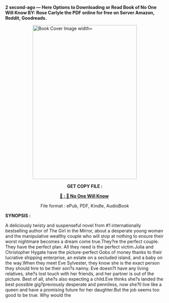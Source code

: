 <p><strong>2 second-ago &mdash; Here Options to Downloading or Read Book of No One Will Know BY: Rose Carlyle the PDF online for free on Server Amazon, Reddit, Goodreads.</strong></p><p><a href="https://uk.ebookarea.xyz/?book=199532004-no-one-will-know"><img style="display: block; margin-left: auto; margin-right: auto;" src="https://i.gr-assets.com/images/S/compressed.photo.goodreads.com/books/1715185767l/199532004.jpg" alt="Book Cover Image width=" width="330" height="488" /></a></p><p style="text-align: center;"><strong>GET COPY FILE :</strong></p><p style="text-align: center;"><strong><a href="https://uk.ebookarea.xyz/?book=199532004-no-one-will-know" target="_blank" rel="noopener">📢 : 🔗 No One Will Know</a>&nbsp;</strong></p><p style="text-align: center;">File format : ePub, PDF, Kindle, AudioBook</p><p><strong>SYNOPSIS :</strong></p><p>A deliciously twisty and suspenseful novel from #1 internationally bestselling author of The Girl in the Mirror, about a desperate young woman and the manipulative wealthy couple who will stop at nothing to ensure their worst nightmare becomes a dream come true.They?re the perfect couple. They have the perfect plan. All they need is the perfect victim.Julia and Christopher Hygate have the picture-perfect Gobs of money thanks to their lucrative shipping enterprise, an estate on a secluded island, and a baby on the way.When they meet Eve Sylvester, they know she is the exact person they should hire to be their son?s nanny. Eve doesn?t have any living relatives, she?s lost touch with her friends, and her partner is out of the picture. Best of all, she?s also expecting a child.Eve thinks she?s landed the best possible gig?previously desperate and penniless, now she?ll live like a queen and have a promising future for her daughter.But the job seems too good to be true. Why would the </p>
